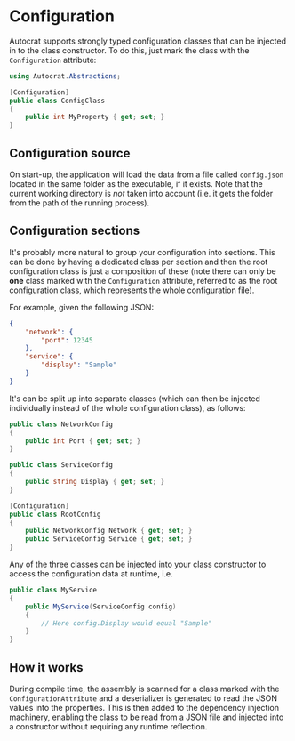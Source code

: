 # Configuration

Autocrat supports strongly typed configuration classes that can be injected in
to the class constructor. To do this, just mark the class with the
`Configuration` attribute:

```c#
using Autocrat.Abstractions;

[Configuration]
public class ConfigClass
{
    public int MyProperty { get; set; }
}
```

## Configuration source

On start-up, the application will load the data from a file called `config.json`
located in the same folder as the executable, if it exists. Note that the
current working directory is _not_ taken into account (i.e. it gets the folder
from the path of the running process).

## Configuration sections

It's probably more natural to group your configuration into sections. This can
be done by having a dedicated class per section and then the root configuration
class is just a composition of these (note there can only be **one** class
marked with the `Configuration` attribute, referred to as the root configuration
class, which represents the whole configuration file).

For example, given the following JSON:

```json
{
    "network": {
        "port": 12345
    },
    "service": {
        "display": "Sample"
    }
}
```

It's can be split up into separate classes (which can then be injected
individually instead of the whole configuration class), as follows:

```c#
public class NetworkConfig
{
    public int Port { get; set; }
}

public class ServiceConfig
{
    public string Display { get; set; }
}

[Configuration]
public class RootConfig
{
    public NetworkConfig Network { get; set; }
    public ServiceConfig Service { get; set; }
}
```

Any of the three classes can be injected into your class constructor to access
the configuration data at runtime, i.e.

```c#
public class MyService
{
    public MyService(ServiceConfig config)
    {
        // Here config.Display would equal "Sample"
    }
}
```

## How it works

During compile time, the assembly is scanned for a class marked with the
`ConfigurationAttribute` and a deserializer is generated to read the JSON
values into the properties. This is then added to the dependency injection
machinery, enabling the class to be read from a JSON file and injected into a
constructor without requiring any runtime reflection.
